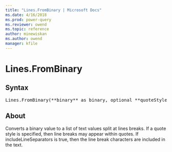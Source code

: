 ```yaml
---
title: "Lines.FromBinary | Microsoft Docs"
ms.date: 4/16/2018
ms.prod: power-query
ms.reviewer: owend
ms.topic: reference
author: minewiskan
ms.author: owend
manager: kfile
---
```

# Lines.FromBinary

## Syntax

<pre>
Lines.FromBinary(**binary** as binary, optional **quoteStyle** as nullable number, optional **includeLineSeparators** as nullable logical, optional **encoding** as nullable number) as list
</pre>

## About
Converts a binary value to a list of text values split at lines breaks. If a quote style is specified, then line breaks may appear within quotes. If includeLineSeparators is true, then the line break characters are included in the text.